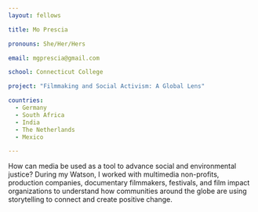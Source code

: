 ```yaml
---
layout: fellows

title: Mo Prescia

pronouns: She/Her/Hers

email: mgprescia@gmail.com

school: Connecticut College

project: "Filmmaking and Social Activism: A Global Lens"

countries:
  - Germany
  - South Africa
  - India
  - The Netherlands
  - Mexico

---
```


How can media be used as a tool to advance social and environmental justice? During my Watson, I worked with multimedia non-profits, production companies, documentary filmmakers, festivals, and film impact organizations to understand how communities around the globe are using storytelling to connect and create positive change.
